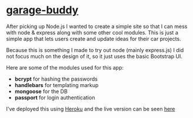 # [garage-buddy](https://garage-buddy.herokuapp.com/)

After picking up Node.js I wanted to create a simple site so that I can mess with node & express along with some other cool modules. This is just a simple app that lets users create and update ideas for their car projects.

Because this is something I made to try out node (mainly express.js) I did not focus much on the design of it, so it just uses the basic Bootstrap UI.

Here are some of the modules used for this app:
  - **bcrypt** for hashing the passwords
  - **handlebars** for templating markup
  - **mongoose** for the DB
  - **passport** for login authentication
  
I've deployed this using [Heroku](https://www.heroku.com/) and the live version can be seen [here](https://garage-buddy.herokuapp.com/)


  
